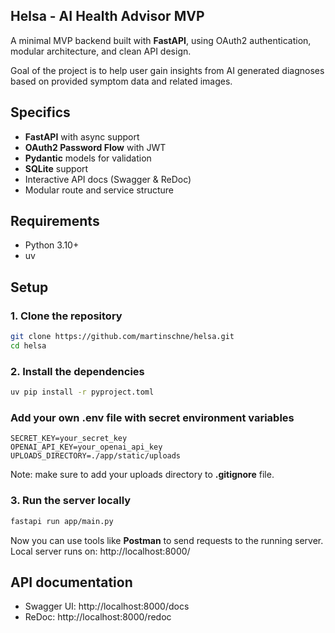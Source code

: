 ## Helsa - AI Health Advisor MVP

A minimal MVP backend built with **FastAPI**, using OAuth2 authentication, 
modular architecture, and clean API design. 

Goal of the project is to help user gain insights from AI generated diagnoses based on provided symptom data and related images.

## Specifics

- **FastAPI** with async support
- **OAuth2 Password Flow** with JWT
- **Pydantic** models for validation
- **SQLite** support
- Interactive API docs (Swagger & ReDoc)
- Modular route and service structure

## Requirements

- Python 3.10+
- uv

## Setup

### 1. Clone the repository

```bash
git clone https://github.com/martinschne/helsa.git
cd helsa
```

### 2. Install the dependencies
```bash
uv pip install -r pyproject.toml
```

### Add your own .env file with secret environment variables
```env
SECRET_KEY=your_secret_key
OPENAI_API_KEY=your_openai_api_key
UPLOADS_DIRECTORY=./app/static/uploads
```
Note: make sure to add your uploads directory to **.gitignore** file.

### 3. Run the server locally
```bash
fastapi run app/main.py
```
Now you can use tools like **Postman** to send requests
to the running server. 
Local server runs on: http://localhost:8000/

## API documentation
- Swagger UI: http://localhost:8000/docs
- ReDoc: http://localhost:8000/redoc